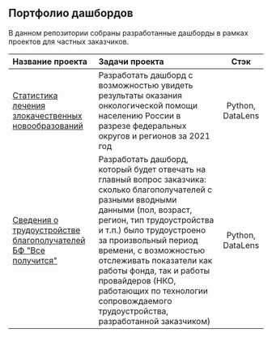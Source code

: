 ## Портфолио дашбордов

В данном репозитории собраны разработанные дашборды в рамках проектов для частных заказчиков.

|Название проекта|Задачи проекта|Стэк|
|:------------- |:------------------|:-----:|
|[Статистика лечения злокачественных новообразований](https://datalens.yandex/ivspa4cqwl4u7)|Разработать дашборд с возможностью увидеть результаты оказания онкологической помощи населению России в разрезе федеральных округов и регионов за 2021 год|Python, DataLens|
|[Сведения о трудоустройстве благополучателей БФ "Все получится"](https://datalens.yandex/oa3d5vbfvgbyd)|Разработать дашборд, который будет отвечать на главный вопрос заказчика: сколько благополучателей с разными вводными данными (пол, возраст, регион, тип трудоустройства и т.п.) было трудоустроено за произвольный период времени, с возможностью отслеживать показатели как работы фонда, так и работы провайдеров (НКО, работающих по технологии сопровождаемого трудоустройства, разработанной заказчиком)|Python, DataLens|
